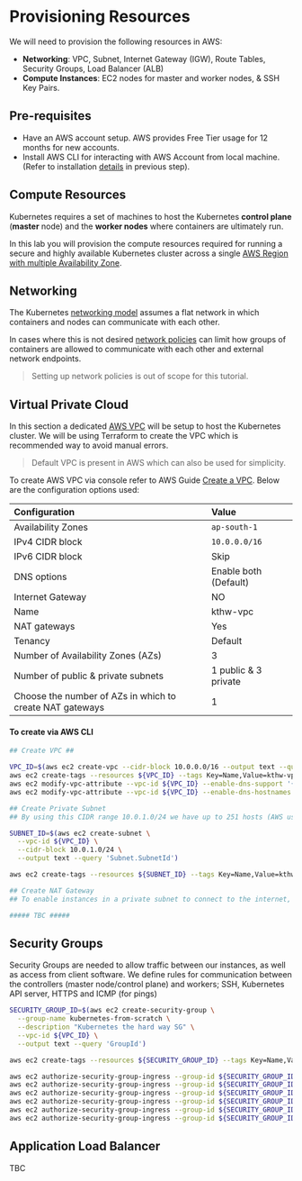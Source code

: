 # Provisioning Resources
We will need to provision the following resources in AWS:

- **Networking**: VPC, Subnet, Internet Gateway (IGW), Route Tables, Security Groups, Load Balancer (ALB)
- **Compute Instances**: EC2 nodes for master and worker nodes, & SSH Key Pairs.

## Pre-requisites
- Have an AWS account setup. AWS provides Free Tier usage for 12 months for new accounts.
- Install AWS CLI for interacting with AWS Account from local machine. (Refer to installation [details](https://github.com/pinakig22/kubernetes-the-hard-way-aws/blob/main/labs/02-client-tools.md#aws-cli) in previous step).

## Compute Resources
Kubernetes requires a set of machines to host the Kubernetes **control plane** (**master** node) and the **worker nodes** where containers are ultimately run.

In this lab you will provision the compute resources required for running a secure and highly available Kubernetes cluster across a single [AWS Region with multiple Availability Zone](https://docs.aws.amazon.com/AWSEC2/latest/UserGuide/using-regions-availability-zones.html).

## Networking
The Kubernetes [networking model](https://kubernetes.io/docs/concepts/cluster-administration/networking/#kubernetes-model) assumes a flat network in which containers and nodes can communicate with each other.

In cases where this is not desired [network policies](https://kubernetes.io/docs/concepts/services-networking/network-policies/) can limit how groups of containers are allowed to communicate with each other and external network endpoints.

> Setting up network policies is out of scope for this tutorial.

## Virtual Private Cloud
In this section a dedicated [AWS VPC](https://docs.aws.amazon.com/vpc/latest/userguide/what-is-amazon-vpc.html) will be setup to host the Kubernetes cluster.
We will be using Terraform to create the VPC which is recommended way to avoid manual errors.

> Default VPC is present in AWS which can also be used for simplicity.

To create AWS VPC via console refer to AWS Guide [Create a VPC](https://docs.aws.amazon.com/vpc/latest/userguide/create-vpc.html). Below are the configuration options used:

| **Configuration**                                        | **Value**             |
|:---------------------------------------------------------|:----------------------|
| Availability Zones                                       | `ap-south-1`          |
| IPv4 CIDR block                                          | `10.0.0.0/16`         |
| IPv6 CIDR block                                          | Skip                  |
| DNS options                                              | Enable both (Default) |
| Internet Gateway                                         | NO                    | 
| Name                                                     | kthw-vpc              |
| NAT gateways                                             | Yes                   |
| Tenancy                                                  | Default               |
| Number of Availability Zones (AZs)                       | 3                     |
| Number of public & private subnets                       | 1 public & 3 private  |
| Choose the number of AZs in which to create NAT gateways | 1                     |

#### To create via AWS CLI
```bash
## Create VPC ##

VPC_ID=$(aws ec2 create-vpc --cidr-block 10.0.0.0/16 --output text --query 'Vpc.VpcId')
aws ec2 create-tags --resources ${VPC_ID} --tags Key=Name,Value=kthw-vpc
aws ec2 modify-vpc-attribute --vpc-id ${VPC_ID} --enable-dns-support '{"Value": true}'
aws ec2 modify-vpc-attribute --vpc-id ${VPC_ID} --enable-dns-hostnames '{"Value": true}'
```

```bash
## Create Private Subnet
## By using this CIDR range 10.0.1.0/24 we have up to 251 hosts (AWS uses first 4 and last 1 IP)

SUBNET_ID=$(aws ec2 create-subnet \
  --vpc-id ${VPC_ID} \
  --cidr-block 10.0.1.0/24 \
  --output text --query 'Subnet.SubnetId')

aws ec2 create-tags --resources ${SUBNET_ID} --tags Key=Name,Value=kthw-private-subnet
```

```bash
## Create NAT Gateway
## To enable instances in a private subnet to connect to the internet, you can create a NAT gateway

##### TBC #####
```

## Security Groups
Security Groups are needed to allow traffic between our instances, as well as access from client software. 
We define rules for communication between the controllers (master node/control plane) and workers; SSH, Kubernetes API server, HTTPS and ICMP (for pings)

```bash
SECURITY_GROUP_ID=$(aws ec2 create-security-group \
  --group-name kubernetes-from-scratch \
  --description "Kubernetes the hard way SG" \
  --vpc-id ${VPC_ID} \
  --output text --query 'GroupId')

aws ec2 create-tags --resources ${SECURITY_GROUP_ID} --tags Key=Name,Value=kthw-sg

aws ec2 authorize-security-group-ingress --group-id ${SECURITY_GROUP_ID} --protocol all --cidr 10.0.0.0/16
aws ec2 authorize-security-group-ingress --group-id ${SECURITY_GROUP_ID} --protocol all --cidr 10.200.0.0/16
aws ec2 authorize-security-group-ingress --group-id ${SECURITY_GROUP_ID} --protocol tcp --port 22 --cidr 0.0.0.0/0
aws ec2 authorize-security-group-ingress --group-id ${SECURITY_GROUP_ID} --protocol tcp --port 6443 --cidr 0.0.0.0/0
aws ec2 authorize-security-group-ingress --group-id ${SECURITY_GROUP_ID} --protocol tcp --port 443 --cidr 0.0.0.0/0
aws ec2 authorize-security-group-ingress --group-id ${SECURITY_GROUP_ID} --protocol icmp --port -1 --cidr 0.0.0.0/0
```

## Application Load Balancer
TBC